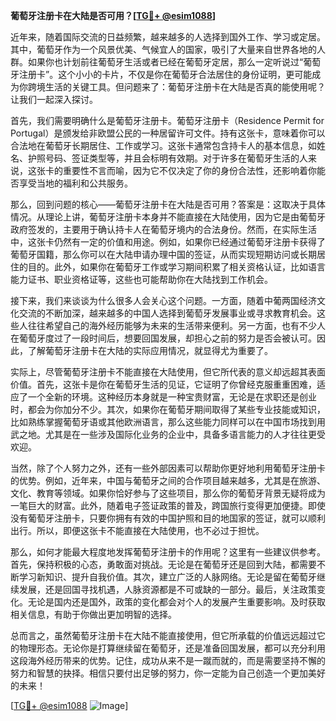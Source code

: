 **葡萄牙注册卡在大陆是否可用？[[TG💪+ @esim1088](https://t.me/s/esim1088)]**

近年来，随着国际交流的日益频繁，越来越多的人选择到国外工作、学习或定居。其中，葡萄牙作为一个风景优美、气候宜人的国家，吸引了大量来自世界各地的人群。如果你也计划前往葡萄牙生活或者已经在葡萄牙定居，那么一定听说过“葡萄牙注册卡”。这个小小的卡片，不仅是你在葡萄牙合法居住的身份证明，更可能成为你跨境生活的关键工具。但问题来了：葡萄牙注册卡在大陆是否真的能使用呢？让我们一起深入探讨。

首先，我们需要明确什么是葡萄牙注册卡。葡萄牙注册卡（Residence Permit for Portugal）是颁发给非欧盟公民的一种居留许可文件。持有这张卡，意味着你可以合法地在葡萄牙长期居住、工作或学习。这张卡通常包含持卡人的基本信息，如姓名、护照号码、签证类型等，并且会标明有效期。对于许多在葡萄牙生活的人来说，这张卡的重要性不言而喻，因为它不仅决定了你的身份合法性，还影响着你能否享受当地的福利和公共服务。

那么，回到问题的核心——葡萄牙注册卡在大陆是否可用？答案是：这取决于具体情况。从理论上讲，葡萄牙注册卡本身并不能直接在大陆使用，因为它是由葡萄牙政府签发的，主要用于确认持卡人在葡萄牙境内的合法身份。然而，在实际生活中，这张卡仍然有一定的价值和用途。例如，如果你已经通过葡萄牙注册卡获得了葡萄牙国籍，那么你可以在大陆申请办理中国的签证，从而实现短期访问或长期居住的目的。此外，如果你在葡萄牙工作或学习期间积累了相关资格认证，比如语言能力证书、职业资格证等，这些也可能帮助你在大陆找到工作机会。

接下来，我们来谈谈为什么很多人会关心这个问题。一方面，随着中葡两国经济文化交流的不断加深，越来越多的中国人选择到葡萄牙发展事业或寻求教育机会。这些人往往希望自己的海外经历能够为未来的生活带来便利。另一方面，也有不少人在葡萄牙度过了一段时间后，想要回国发展，却担心之前的努力是否会被认可。因此，了解葡萄牙注册卡在大陆的实际应用情况，就显得尤为重要了。

实际上，尽管葡萄牙注册卡不能直接在大陆使用，但它所代表的意义却远超其表面价值。首先，这张卡是你在葡萄牙生活的见证，它证明了你曾经克服重重困难，适应了一个全新的环境。这种经历本身就是一种宝贵财富，无论是在求职还是创业时，都会为你加分不少。其次，如果你在葡萄牙期间取得了某些专业技能或知识，比如熟练掌握葡萄牙语或其他欧洲语言，那么这些能力同样可以在中国市场找到用武之地。尤其是在一些涉及国际化业务的企业中，具备多语言能力的人才往往更受欢迎。

当然，除了个人努力之外，还有一些外部因素可以帮助你更好地利用葡萄牙注册卡的优势。例如，近年来，中国与葡萄牙之间的合作项目越来越多，尤其是在旅游、文化、教育等领域。如果你恰好参与了这些项目，那么你的葡萄牙背景无疑将成为一笔巨大的财富。此外，随着电子签证政策的普及，跨国旅行变得更加便捷。即使没有葡萄牙注册卡，只要你拥有有效的中国护照和目的地国家的签证，就可以顺利出行。所以，即便这张卡不能直接在大陆使用，也不必过于担忧。

那么，如何才能最大程度地发挥葡萄牙注册卡的作用呢？这里有一些建议供参考。首先，保持积极的心态，勇敢面对挑战。无论是在葡萄牙还是回到大陆，都需要不断学习新知识、提升自我价值。其次，建立广泛的人脉网络。无论是留在葡萄牙继续发展，还是回国寻找机遇，人脉资源都是不可或缺的一部分。最后，关注政策变化。无论是国内还是国外，政策的变化都会对个人的发展产生重要影响。及时获取相关信息，有助于你做出更加明智的选择。

总而言之，虽然葡萄牙注册卡在大陆不能直接使用，但它所承载的价值远远超过它的物理形态。无论你是打算继续留在葡萄牙，还是准备回国发展，都可以充分利用这段海外经历带来的优势。记住，成功从来不是一蹴而就的，而是需要坚持不懈的努力和智慧的抉择。相信只要付出足够的努力，你一定能为自己创造一个更加美好的未来！

[[TG💪+ @esim1088](https://t.me/s/esim1088) ![Image](https://i.postimg.cc/4NQfJmqS/Snipaste-2025-05-13-00-14-12.png)]